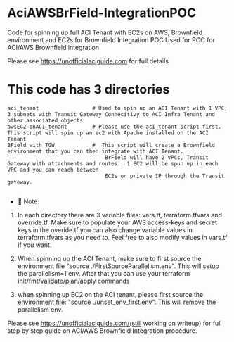 # AciAWSBrField-IntegrationPOC
Code for spinning up full ACI Tenant with EC2s on AWS,  Brownfield environment and EC2s for Brownfield Integration POC
Used for POC for ACI/AWS Brownfield integration

Please see https://unofficialaciguide.com for full details

# This code has 3 directories
```
aci_tenant                 # Used to spin up an ACI Tenant with 1 VPC, 3 subnets with Transit Gateway Connecitivy to ACI Infra Tenant and other associated objects
awsEC2-onACI_tenant        # Please use the aci_tenant script first.  This script will spin up an ec2 with Apache installed on the ACI Tenant
BField_with_TGW            #  This script will create a Brownfield environment that you can then integrate with ACI Tenant.  
                               BrField will have 2 VPCs, Transit Gateway with attachments and routes.  1 EC2 will be spun up in each VPC and you can reach between
                               EC2s on private IP through the Transit gateway.
                             
```


* 📗 Note:  
1) In each directory there are 3 variable files:
   vars.tf,  terraform.tfvars and override.tf.
   Make sure to populate your AWS access-keys and secret keys in the overide.tf
   you can also change variable values in terraform.tfvars as you need to.  Feel free to also modify values in vars.tf if you want.
   
  2) When spinning up the ACI Tenant, make sure to first source the environment file "source ./FirstSourceParallelism.env".  This will setup the parallelism=1 env.
     After that you can use your terraform init/fmt/validate/plan/apply commands
     
  3) when spinning up EC2 on the ACI tenant, please first source the environment file: "source ./unset_env_first.env".  This will remove the parallelism env.
  
  
  Please see https://unofficialaciguide.com/(still working on writeup) for full step by step guide on ACI/AWS Brownfield Integration procedure.
